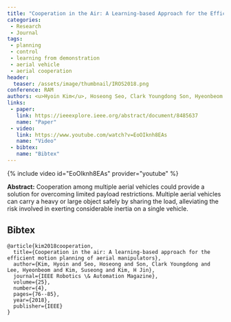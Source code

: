```yaml
---
title: "Cooperation in the Air: A Learning-based Approach for the Efficient Motion Planning of Aerial Manipulators"
categories:
 - Research
 - Journal
tags:
 - planning
 - control
 - learning from demonstration
 - aerial vehicle
 - aerial cooperation
header:
  teaser: /assets/image/thumbnail/IROS2018.png
conference: RAM
authors: <u>Hyoin Kim</u>, Hoseong Seo, Clark Youngdong Son, Hyeonbeom Lee, Suseong Kim, H Jin Kim
links: 
 - paper: 
   link: https://ieeexplore.ieee.org/abstract/document/8485637
   name: "Paper"
 - video:
   link: https://www.youtube.com/watch?v=EoOIknh8EAs
   name: "Video"
 - bibtex: 
   name: "Bibtex"
---
```


{% include video id="EoOIknh8EAs" provider="youtube" %}

**Abstract:** Cooperation among multiple aerial vehicles could provide a solution for overcoming limited payload restrictions. Multiple aerial vehicles can carry a heavy or large object safely by sharing the load, alleviating the risk involved in exerting considerable inertia on a single vehicle.

## Bibtex <a id="bibtex"></a>
```
@article{kim2018cooperation,
  title={Cooperation in the air: A learning-based approach for the efficient motion planning of aerial manipulators},
  author={Kim, Hyoin and Seo, Hoseong and Son, Clark Youngdong and Lee, Hyeonbeom and Kim, Suseong and Kim, H Jin},
  journal={IEEE Robotics \& Automation Magazine},
  volume={25},
  number={4},
  pages={76--85},
  year={2018},
  publisher={IEEE}
}
```
